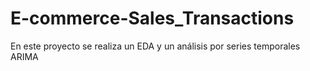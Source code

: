 # E-commerce-Sales_Transactions
En este proyecto se realiza un EDA y un análisis por series temporales ARIMA
